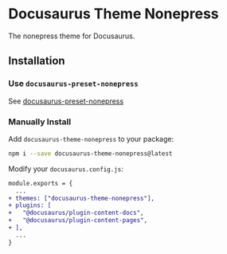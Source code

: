 # Docusaurus Theme Nonepress

The nonepress theme for Docusaurus.

## Installation

### Use `docusaurus-preset-nonepress`

See [docusaurus-preset-nonepress](https://www.npmjs.com/package/docusaurus-preset-nonepress)

### Manually Install

Add `docusaurus-theme-nonepress` to your package:

```bash
npm i --save docusaurus-theme-nonepress@latest
```

Modify your `docusaurus.config.js`:

```diff
module.exports = {
  ...
+ themes: ["docusaurus-theme-nonepress"],
+ plugins: [
+   "@docusaurus/plugin-content-docs",
+   "@docusaurus/plugin-content-pages",
+ ],
  ...
}
```
